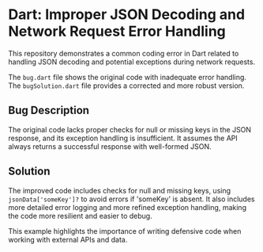 # Dart: Improper JSON Decoding and Network Request Error Handling

This repository demonstrates a common coding error in Dart related to handling JSON decoding and potential exceptions during network requests.

The `bug.dart` file shows the original code with inadequate error handling. The `bugSolution.dart` file provides a corrected and more robust version.

## Bug Description

The original code lacks proper checks for null or missing keys in the JSON response, and its exception handling is insufficient. It assumes the API always returns a successful response with well-formed JSON.

## Solution

The improved code includes checks for null and missing keys, using `jsonData['someKey']?` to avoid errors if 'someKey' is absent. It also includes more detailed error logging and more refined exception handling, making the code more resilient and easier to debug.

This example highlights the importance of writing defensive code when working with external APIs and data.